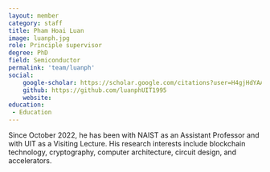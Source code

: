 ```yaml
---
layout: member
category: staff
title: Pham Hoai Luan
image: luanph.jpg
role: Principle supervisor
degree: PhD
field: Semiconductor
permalink: 'team/luanph'
social:
    google-scholar: https://scholar.google.com/citations?user=H4gjHdYAAAAJ&hl=en
    github: https://github.com/luanphUIT1995
    website: 
education:
 - Education
---
```

Since October 2022, he has been with NAIST as an Assistant Professor and with UIT as a Visiting Lecture. His research interests include blockchain technology, cryptography, computer architecture, circuit design, and accelerators.

